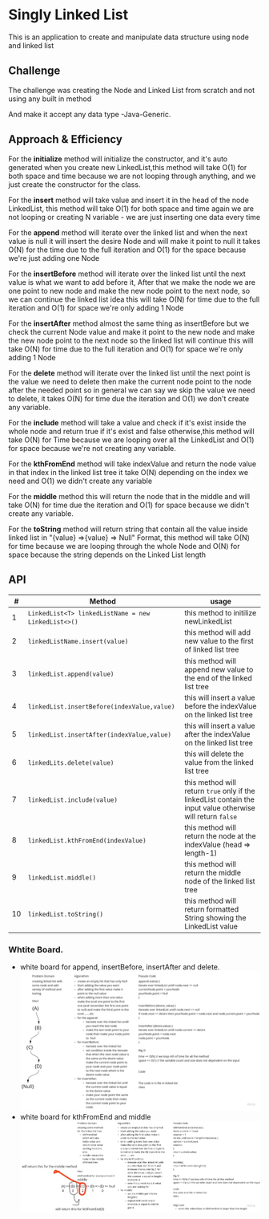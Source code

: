 # Singly Linked List

This is an application to create and manipulate data structure using node and linked list

## Challenge

The challenge was creating the Node and Linked List from scratch and not using any built in method

And make it accept any data type -Java-Generic.

## Approach & Efficiency

For the **initialize** method will initialize the constructor, and it's auto generated when you create new
LinkedList,this method will take O(1) for both space and time because we are not looping through anything, and we just
create the constructor for the class.

For the **insert** method will take value and insert it in the head of the node LinkedList, this method will take O(1)
for both space and time again we are not looping or creating N variable - we are just inserting one data every time

For the **append** method will iterate over the linked list and when the next value is null it will insert the desire
Node and will make it point to null it takes O(N) for the time due to the full iteration and O(1) for the space because
we're just adding one Node

For the **insertBefore** method will iterate over the linked list until the next value is what we want to add before it,
After that we make the node we are one point to new node and make the new node point to the next node, so we can
continue the linked list idea this will take O(N) for time due to the full iteration and O(1) for space we're only
adding 1 Node

For the **insertAfter** method almost the same thing as insertBefore but we check the current Node value and make it
point to the new node and make the new node point to the next node so the linked list will continue this will take O(N)
for time due to the full iteration and O(1) for space we're only adding 1 Node

For the **delete** method will iterate over the linked list until the next point is the value we need to delete then
make the current node point to the node after the needed point so in general we can say we skip the value we need to
delete, it takes O(N) for time due the iteration and O(1) we don't create any variable.

For the **include** method will take a value and check if it's exist inside the whole node and return true if it's exist
and false otherwise,this method will take O(N) for Time because we are looping over all the LinkedList and O(1) for
space because we're not creating any variable.

For the **kthFromEnd** method will take indexValue and return the node value in that index in the linked list tree it
take O(N) depending on the index we need and O(1) we didn't create any variable

For the **middle** method this will return the node that in the middle and will take O(N) for time due the iteration and
O(1) for space because we didn't create any variable.

For the **toString** method will return string that contain all the value inside linked list in "{value} =>{value} =>
Null" Format, this method will take O(N) for time because we are looping through the whole Node and O(N) for space
because the string depends on the Linked List length

## API

| #  | Method | usage |
| ----------- | ----------- | -----------|
| 1      | `LinkedList<T> linkedListName = new LinkedList<>()`       |this method to initilize newLinkedList
| 2 | `linkedListName.insert(value)` |this method will add new value to the first of linked list tree|
|3| `linkedList.append(value)` | this method will append new value to the end of the linked list tree|
|4| `linkedList.insertBefore(indexValue,value)`|this will insert a value before the indexValue on the linked list tree|
|5| `linkedList.insertAfter(indexValue,value)`| this will insert a value after the indexValue on the linked list tree|
|6| `linkedLits.delete(value)`|this will delete the value from the linked list tree|
|7| `linkedList.include(value)`|this method will return `true` only if the linkedList contain the input value otherwise will return `false`|
|8| `linkedList.kthFromEnd(indexValue)`| this method will return the node at the indexValue (head => length-1)|
|9| `linkedList.middle()`| this method will return the middle node of the linked list tree|
|10| `linkedList.toString()`| this method will return formatted String showing the LinkedList value|

### Whtite Board.

- white board for append, insertBefore, insertAfter and delete.
  ![white board append...](./linked-list-insertions.jpg)
- white board for kthFromEnd and middle
  ![white board kth and middle](./linked-list-kth.jpg)
